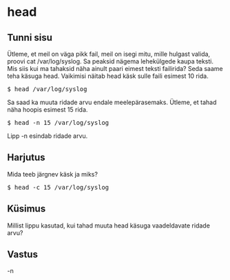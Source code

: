 # head

## Tunni sisu

Ütleme, et meil on väga pikk fail, meil on isegi mitu, mille hulgast valida, proovi cat /var/log/syslog. Sa peaksid nägema lehekülgede kaupa teksti.  Mis siis kui ma tahaksid näha ainult paari eimest teksti failirida? Seda saame teha käsuga head. Vaikimisi näitab head käsk sulle faili esimest 10 rida.

<pre>$ head /var/log/syslog</pre>

Sa saad ka muuta ridade arvu endale meelepärasemaks. Ütleme, et tahad näha hoopis esimest 15 rida.

<pre>$ head -n 15 /var/log/syslog</pre>

Lipp -n esindab ridade arvu.

## Harjutus

Mida teeb järgnev käsk ja miks?

<pre>$ head -c 15 /var/log/syslog</pre>

## Küsimus

Millist lippu kasutad, kui tahad muuta head käsuga vaadeldavate ridade arvu?

## Vastus

-n

